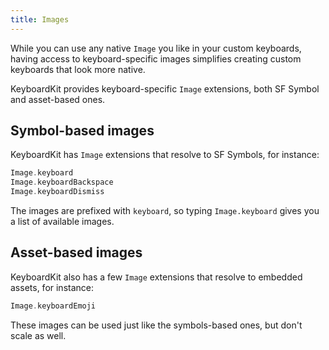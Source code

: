 ```yaml
---
title: Images
---
```


While you can use any native `Image` you like in your custom keyboards, having access to keyboard-specific images simplifies creating custom keyboards that look more native.

KeyboardKit provides keyboard-specific `Image` extensions, both SF Symbol and asset-based ones. 



## Symbol-based images

KeyboardKit has `Image` extensions that resolve to SF Symbols, for instance:

```swift
Image.keyboard
Image.keyboardBackspace
Image.keyboardDismiss
```

The images are prefixed with `keyboard`, so typing `Image.keyboard` gives you a list of available images.



## Asset-based images

KeyboardKit also has a few `Image` extensions that resolve to embedded assets, for instance:

```swift
Image.keyboardEmoji
```

These images can be used just like the symbols-based ones, but don't scale as well. 

